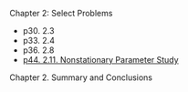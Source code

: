 Chapter 2: Select Problems 
- p30. 2.3
- p33. 2.4
- p36. 2.8
- [p44. 2.11. Nonstationary Parameter Study](chapters/chapter2/ParameterStudy_NonStationary.ipynb)

Chapter 2. Summary and Conclusions
